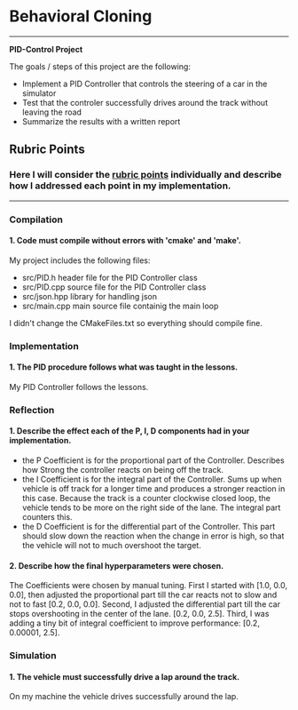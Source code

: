 # **Behavioral Cloning** 

---

**PID-Control Project**

The goals / steps of this project are the following:
* Implement a PID Controller that controls the steering of a car in the simulator
* Test that the controler successfully drives around the track without leaving the road
* Summarize the results with a written report


## Rubric Points
### Here I will consider the [rubric points](https://review.udacity.com/#!/rubrics/824/view) individually and describe how I addressed each point in my implementation.  

---
### Compilation

#### 1. Code must compile without errors with 'cmake' and 'make'.

My project includes the following files:
* src/PID.h header file for the PID Controller class
* src/PID.cpp source file for the PID Controller class
* src/json.hpp library for handling json
* src/main.cpp main source file containig the main loop

I didn't change the CMakeFiles.txt so everything should compile fine.

### Implementation

#### 1. The PID procedure follows what was taught in the lessons.

My PID Controller follows the lessons.

### Reflection

#### 1. Describe the effect each of the P, I, D components had in your implementation.

* the P Coefficient is for the proportional part of the Controller. Describes how Strong the controller reacts on being off the track.
* the I Coefficient is for the integral part of the Controller. Sums up when vehicle is off track for a longer time and produces a stronger reaction in this case.
Because the track is a counter clockwise closed loop, the vehicle tends to be more on the right side of the lane. The integral part counters this.
* the D Coefficient is for the differential part of the Controller. This part should slow down the reaction when the change in error is high, so that the vehicle will not to much overshoot the target.

#### 2. Describe how the final hyperparameters were chosen.

The Coefficients were chosen by manual tuning. First I started with [1.0, 0.0, 0.0], then adjusted the proportional part till the car reacts
not to slow and not to fast [0.2, 0.0, 0.0]. Second, I adjusted the differential part till the car stops overshooting in the center of the lane.
[0.2, 0.0, 2.5]. Third, I was adding a tiny bit of integral coefficient to improve performance: [0.2, 0.00001, 2.5].

### Simulation

#### 1. The vehicle must successfully drive a lap around the track.

On my machine the vehicle drives successfully around the lap.